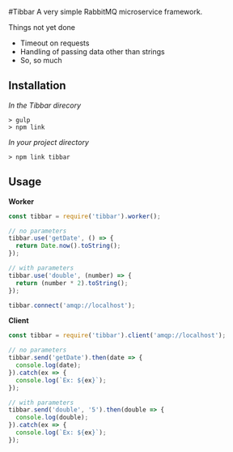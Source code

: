 #Tibbar
A very simple RabbitMQ microservice framework.

Things not yet done

- Timeout on requests
- Handling of passing data other than strings
- So, so much

## Installation
*In the Tibbar direcory*
```
> gulp
> npm link
```

*In your project directory*
```
> npm link tibbar
```

## Usage
**Worker**
```javascript
const tibbar = require('tibbar').worker();

// no parameters
tibbar.use('getDate', () => {
  return Date.now().toString();
});

// with parameters
tibbar.use('double', (number) => {
  return (number * 2).toString();
});

tibbar.connect('amqp://localhost');
```

**Client**
```javascript
const tibbar = require('tibbar').client('amqp://localhost');

// no parameters
tibbar.send('getDate').then(date => {
  console.log(date);
}).catch(ex => {
  console.log(`Ex: ${ex}`);
});

// with parameters
tibbar.send('double', '5').then(double => {
  console.log(double);
}).catch(ex => {
  console.log(`Ex: ${ex}`);
});
```

##
